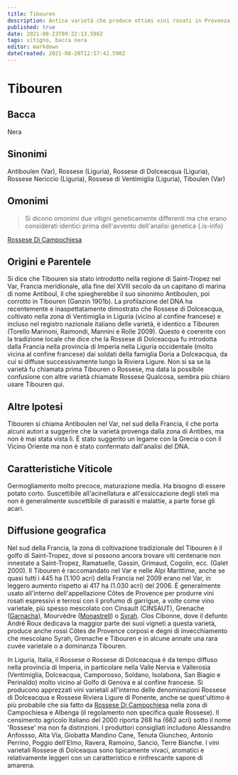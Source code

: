 ```yaml
---
title: Tibouren
description: Antica varietà che produce ottimi vini rosati in Provenza e rossi leggeri oltre il confine in Italia, in Liguria.
published: true
date: 2021-08-23T09:22:13.596Z
tags: vitigno, bacca nera
editor: markdown
dateCreated: 2021-08-20T12:57:42.590Z
---
```


# Tibouren

## Bacca
Nera
## Sinonimi
Antiboulen (Var), Rossese (Liguria), Rossese di Dolceacqua (Liguria), Rossese Nericcio (Liguria), Rossese di Ventimiglia (Liguria), Tiboulen (Var)

## Omonimi
> Si dicono omonimi due vitigni geneticamente differenti ma che erano considerati identici prima dell'avvento dell'analisi genetica
{.is-info}

[Rossese Di Campochiesa](/vitigni/bacca-nera/rossese-di-campochiesa)


## Origini e Parentele

Si dice che Tibouren sia stato introdotto nella regione di Saint-Tropez nel Var, Francia meridionale, alla fine del XVIII secolo da un capitano di marina di nome Antiboul, il che spiegherebbe il suo sinonimo Antiboulen, poi corrotto in Tibouren (Ganzin 1901b). La profilazione del DNA ha recentemente e inaspettatamente dimostrato che Rossese di Dolceacqua, coltivato nella zona di Ventimiglia in Liguria (vicino al confine francese) e incluso nel registro nazionale italiano delle varietà, è identico a Tibouren (Torello Marinoni, Raimondi, Mannini e Rolle 2009). Questo è coerente con la tradizione locale che dice che la Rossese di Dolceacqua fu introdotta dalla Francia nella provincia di Imperia nella Liguria occidentale (molto vicina al confine francese) dai soldati della famiglia Doria a Dolceacqua, da cui si diffuse successivamente lungo la Riviera Ligure. Non si sa se la varietà fu chiamata prima Tibouren o Rossese, ma data la possibile confusione con altre varietà chiamate Rossese Qualcosa, sembra più chiaro usare Tibouren qui.

## Altre Ipotesi

Tibouren si chiama Antiboulen nel Var, nel sud della Francia, il che porta alcuni autori a suggerire che la varietà provenga dalla zona di Antibes, ma non è mai stata vista lì. È stato suggerito un legame con la Grecia o con il Vicino Oriente ma non è stato confermato dall'analisi del DNA.

## Caratteristiche Viticole

Germogliamento molto precoce, maturazione media. Ha bisogno di essere potato corto. Suscettibile all'acinellatura e all'essiccazione degli steli ma non è generalmente suscettibile di parassiti e malattie, a parte forse gli acari.

## Diffusione geografica

Nel sud della Francia, la zona di coltivazione tradizionale del Tibouren è il golfo di Saint-Tropez, dove si possono ancora trovare viti centenarie non innestate a Saint-Tropez, Ramatuelle, Gassin, Grimaud, Cogolin, ecc. (Galet 2000). Il Tibouren è raccomandato nel Var e nelle Alpi Marittime, anche se quasi tutti i 445 ha (1.100 acri) della Francia nel 2009 erano nel Var, in leggero aumento rispetto ai 417 ha (1.030 acri) del 2006. È generalmente usato all'interno dell'appellazione Côtes de Provence per produrre vini rosati espressivi e terrosi con il profumo di garrigue, a volte come vino varietale, più spesso mescolato con Cinsault (CINSAUT), Grenache ([Garnacha](/vitigni/bacca-nera/garnacha)), Mourvèdre ([Monastrell](/vitigni/bacca-nera/monastrell)) o [Syrah](/vitigni/bacca-nera/syrah). Clos Cibonne, dove il defunto André Roux dedicava la maggior parte dei suoi vigneti a questa varietà, produce anche rossi Côtes de Provence corposi e degni di invecchiamento che mescolano Syrah, Grenache e Tibouren e in alcune annate una rara cuvée varietale o a dominanza Tibouren.

In Liguria, Italia, il Rossese o Rossese di Dolceacqua è da tempo diffuso nella provincia di Imperia, in particolare nella Valle Nervia e Vallerosia (Ventimiglia, Dolceacqua, Camporosso, Soldano, Isolabona, San Biagio e Perinaldo) molto vicino al Golfo di Genova e al confine francese. Si producono apprezzati vini varietali all'interno delle denominazioni Rossese di Dolceacqua e Rossese Riviera Ligure di Ponente, anche se quest'ultimo è più probabile che sia fatto da [Rossese Di Campochiesa](/vitigni/bacca-nera/rossese-di-campochiesa) nella zona di Campochiesa e Albenga (il regolamento non specifica quale Rossese). Il censimento agricolo italiano del 2000 riporta 268 ha (662 acri) sotto il nome 'Rossese' ma non fa distinzioni. I produttori consigliati includono Alessandro Anfossso, Alta Via, Giobatta Mandino Cane, Tenuta Giuncheo, Antonio Perrino, Poggio dell'Elmo, Ravera, Ramoino, Sancio, Terre Bianche. I vini varietali Rossese di Dolceaqua sono tipicamente vivaci, aromatici e relativamente leggeri con un caratteristico e rinfrescante sapore di amarena.